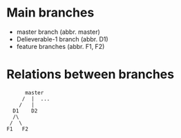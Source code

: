 # Main branches
* master branch  (abbr. master)
* Delieverable-1 branch  (abbr. D1)
* feature branches (abbr. F1, F2)

# Relations between branches
```
      master
     /  |  ...
    /   |
  D1    D2
  /\
 /  \
F1   F2
```


